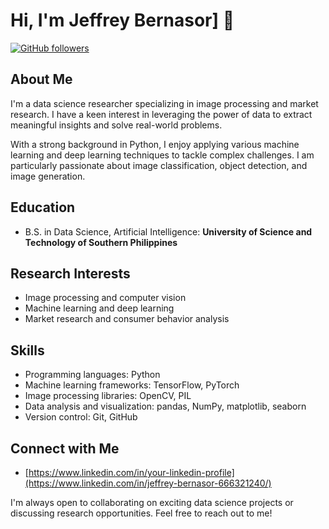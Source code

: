 # Hi, I'm Jeffrey Bernasor] 👋

[![GitHub followers](https://img.shields.io/github/followers/bernasor.svg?style=social)](https://github.com/bernasor)

## About Me

I'm a data science researcher specializing in image processing and market research. I have a keen interest in leveraging the power of data to extract meaningful insights and solve real-world problems.

With a strong background in Python, I enjoy applying various machine learning and deep learning techniques to tackle complex challenges. I am particularly passionate about image classification, object detection, and image generation.

## Education

- B.S. in Data Science, Artificial Intelligence: **University of Science and Technology of Southern Philippines**

## Research Interests

- Image processing and computer vision
- Machine learning and deep learning
- Market research and consumer behavior analysis

## Skills

- Programming languages: Python
- Machine learning frameworks: TensorFlow, PyTorch
- Image processing libraries: OpenCV, PIL
- Data analysis and visualization: pandas, NumPy, matplotlib, seaborn
- Version control: Git, GitHub

## Connect with Me
- [https://www.linkedin.com/in/your-linkedin-profile](https://www.linkedin.com/in/jeffrey-bernasor-666321240/)

I'm always open to collaborating on exciting data science projects or discussing research opportunities. Feel free to reach out to me!

